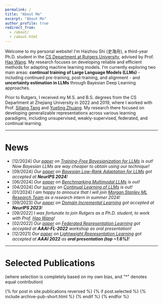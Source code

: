 ```yaml
---
permalink: /
title: "About Me"
excerpt: "About Me"
author_profile: true
redirect_from: 
  - /about/
  - /about.html
---
```


Welcome to my personal website! I'm Haizhou Shi (史海舟), a third-year Ph.D. student in the [CS Department at Rutgers University](https://www.cs.rutgers.edu), advised by Prof. [Hao Wang](http://wanghao.in). My research focuses on developing reliable and efficient methods for adapting machine learning models. I'm currently exploring two main areas: **continual training of Large Language Models (LLMs)** - including continued pre-training, post-training, and alignment - and **uncertainty estimation in LLMs** through Bayesian Deep Learning approaches. 

Prior to Rutgers, I received my M.S. and B.S. degrees from the CS Department at Zhejiang University in 2022 and 2019, where I worked with Prof. [Siliang Tang](https://scholar.google.com/citations?user=8e7H3PcAAAAJ&hl=en) and [Yueting Zhuang](https://scholar.google.com/citations?user=1RD7UJAAAAAJ&hl=en). My research there focused on developing generalizable representations across various learning paradigms, including unsupervised, weakly-supervised, federated, and continual learning.

<!-- ----
**Job Hunting**: I am now actively looking for the internship opportunity in Summer 2024! *I am interested in working on the topics of (but not limited to) continual pre-training/adaptation for LLMs/large generative models.*
Please contact me if you are interested (and happen to have an opening in your team 🥹)! -->

----
# News
- [12/2024] *Our [paper](https://arxiv.org/abs/2412.05723) on <u>Training-Free Bayesianization for LLMs</u> is out! Now Bayesian LLMs are way cheaper to obtain using our technique!*
- [09/2024] *Our [paper](https://arxiv.org/abs/2406.11675) on <u>Bayesian Low-Rank Adaptation for LLMs</u> got accepted at **NeurIPS 2024**!* 
- [06/2024] *Our [paper](https://arxiv.org/abs/2406.11230) on <u>Benchmarking Multimodal LLMs</u> is out!* 
- [04/2024] *Our [survey](https://arxiv.org/abs/2404.16789) on <u>Continual Learning of LLMs</u> is out!*
- [01/2024] *I am happy to annouce that I will join [Morgan Stanley ML Research Team](https://www.morganstanley.com/about-us/technology/machine-learning-research-team) as a research intern in summer 2024!*
- [09/2023] *Our [paper](https://arxiv.org/abs/2310.12244) on <u>Domain Incremental Learning</u> got accepted at **NeurIPS 2023**!*
- [09/2022] *I was fortunate to join Rutgers as a Ph.D. student, to work with Prof. [Hao Wang](http://wanghao.in)!*
- [02/2022] *Our [paper](https://arxiv.org/abs/2109.14611) on <u>Federated Representation Learning</u> got accepted at **AAAI-FL-2022** workshop as oral presentation!*
- [12/2021] *Our [paper](https://arxiv.org/abs/2107.14762) on <u>Lightweight Representation Learning</u> got accepted at **AAAI 2022** as **oral presentation (top \~1.6%)**!*


----
# Selected Publications 

(where selection is completely based on my own bias, and "*" denotes equal contribution)

{% for post in site.publications reversed %}
  {% if post.selected %}
  {% include archive-pub-short.html %}
  {% endif %}
{% endfor %}